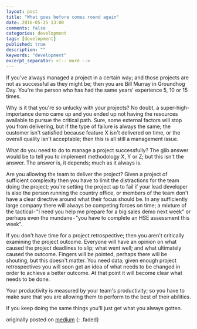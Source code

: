 ```yaml
---
layout: post
title: "What goes before comes round again"
date: 2016-05-25 13:00
comments: false
categories: development
tags: [development]
published: true
description: ""
keywords: "development"
excerpt_separator: <!-- more -->
---
```


If you've always managed a project in a certain way; and those projects are not as successful as they might be; then you are Bill Murray in Groundhog Day. You're the person who has had the same years' experience 5, 10 or 15 times.

<!-- more -->

Why is it that you're so unlucky with your projects? No doubt, a super-high-importance demo came up and you ended up not having the resources available to pursue the critical path. Sure, some external factors will stop you from delivering, but if the type of failure is always the same; the customer isn't satisfied because feature X isn't delivered on time, or the overall quality isn't acceptable; then this is all still a management issue.

What do you need to do to manage a project successfully? The glib answer would be to tell you to implement methodology X, Y or Z; but this isn't the answer. The answer is, it depends; much as it always is.

Are you allowing the team to deliver the project? Given a project of sufficient complexity then you have to limit the distractions for the team doing the project; you're setting the project up to fail if your lead developer is also the person running the country office, or members of the team don't have a clear directive around what their focus should be. In any sufficiently large company there will always be competing forces on time; a mixture of the tactical - "I need you help me prepare for a big sales demo next week" or perhaps even the mundane - "you have to complete an HSE assessment this week".

If you don't have time for a project retrospective; then you aren't critically examining the project outcome. Everyone will have an opinion on what caused the project deadlines to slip; what went well; and what ultimately caused the outcome. Fingers will be pointed, perhaps there will be shouting, but this doesn't matter. You need data; given enough project retrospectives you will soon get an idea of what needs to be changed in order to achieve a better outcome. At that point it will become clear what needs to be done.

Your productivity is measured by your team's productivity; so you have to make sure that you are allowing them to perform to the best of their abilities.

If you keep doing the same things you'll just get what you always gotten.

originally posted on [medium](https://medium.com/order-from-ambiguity/what-goes-before-comes-round-again-27200fcfad6e)
{: .faded}
